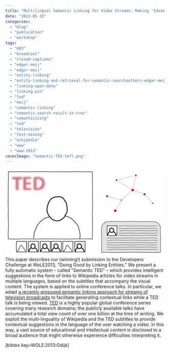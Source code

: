 ```yaml
---
title: "Multilingual Semantic Linking for Video Streams: Making 'Ideas Worth Sharing' More Accessible"
date: "2013-05-15"
categories: 
  - "blog"
  - "publication"
  - "workshop"
tags: 
  - "803"
  - "broadcast"
  - "closed-captions"
  - "edger-meij"
  - "edgsr-meij"
  - "entity-linking"
  - "entity-linking-and-retrieval-for-semantic-searchauthors-edgar-meij-krisztian-balog-and-daan-odijk"
  - "linking-open-data"
  - "linking-pin"
  - "lod"
  - "meij"
  - "semantic-linking"
  - "semantic-search-result-in-trec"
  - "semanticizing"
  - "ted"
  - "television"
  - "text-mining"
  - "wikipedia"
  - "www"
  - "www-2013"
coverImage: "Semantic-TED-left.png"
---
```


![Semantic TED](images/SemanticTED1.png "Semantic TED")This paper describes our (winning!) submission to the Developers Challenge at WoLE2013, "Doing Good by Linking Entities." We present a fully automatic system – called "Semantic TED" – which provides intelligent suggestions in the form of links to Wikipedia articles for video streams in multiple languages, based on the subtitles that accompany the visual content. The system is applied to online conference talks. In particular, we adapt [a recently proposed semantic linking approach for streams of television broadcasts](http://edgar.meij.pro/feeding-screen-semantic-linking-based-subtitles/ "Feeding the Second Screen: Semantic Linking based on Subtitles") to facilitate generating contextual links while a TED talk is being viewed. [TED](http://www.ted.com/ "TED") is a highly popular global conference series covering many research domains; the publicly available talks have accumulated a total view count of over one billion at the time of writing. We exploit the multi-linguality of Wikipedia and the TED subtitles to provide contextual suggestions in the language of the user watching a video. In this way, a vast source of educational and intellectual content is disclosed to a broad audience that might otherwise experience difficulties interpreting it.

\[bibtex key=WOLE:2013:Odijk\]
